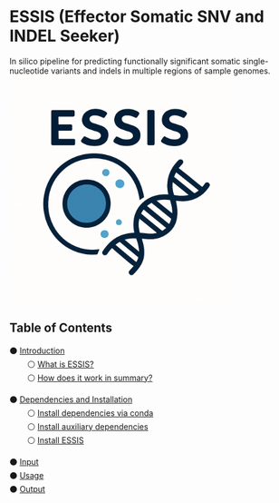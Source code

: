 # ESSIS (Effector Somatic SNV and INDEL Seeker)
In silico pipeline for predicting functionally significant somatic single-nucleotide variants and indels in multiple regions of sample genomes.
<img src="images/ESSIS_logo.png" alt="ESSIS workflow" width="400" height="400"/>
## Table of Contents

⚫ [Introduction](#introduction)  
&nbsp;&nbsp;&nbsp;&nbsp;&nbsp;&nbsp;&nbsp;&nbsp;⚪ [What is ESSIS?](#what-is-essis)  
&nbsp;&nbsp;&nbsp;&nbsp;&nbsp;&nbsp;&nbsp;&nbsp;⚪ [How does it work in summary?](#how-does-it-work-in-summary)

⚫ [Dependencies and Installation](#dependencies-and-installation)  
&nbsp;&nbsp;&nbsp;&nbsp;&nbsp;&nbsp;&nbsp;&nbsp;⚪ [Install dependencies via conda](#install-dependencies-via-conda)  
&nbsp;&nbsp;&nbsp;&nbsp;&nbsp;&nbsp;&nbsp;&nbsp;⚪ [Install auxiliary dependencies](#install-auxiliary-dependencies)  
&nbsp;&nbsp;&nbsp;&nbsp;&nbsp;&nbsp;&nbsp;&nbsp;⚪ [Install ESSIS](#install-essis)

⚫ [Input](#input)  
⚫ [Usage](#usage)  
⚫ [Output](#output)
